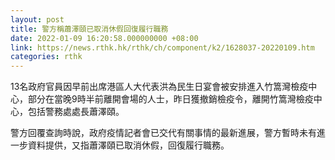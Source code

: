 ```yaml
---
layout: post
title: 警方稱蕭澤頤已取消休假回復履行職務　
date: 2022-01-09 16:20:58.000000000 +08:00
link: https://news.rthk.hk/rthk/ch/component/k2/1628037-20220109.htm
categories: rthk
---
```


13名政府官員因早前出席港區人大代表洪為民生日宴會被安排進入竹篙灣檢疫中心，部分在當晚9時半前離開會場的人士，昨日獲撤銷檢疫令，離開竹篙灣檢疫中心，包括警務處處長蕭澤頤。

警方回覆查詢時說，政府疫情記者會已交代有關事情的最新進展，警方暫時未有進一步資料提供，又指蕭澤頤已取消休假，回復履行職務。
